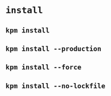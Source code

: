 # `install`

## `kpm install`

## `kpm install --production`

## `kpm install --force`

## `kpm install --no-lockfile`
